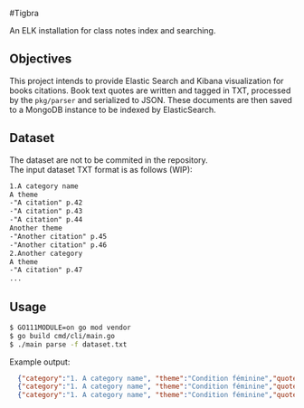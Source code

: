 #Tigbra

An ELK installation for class notes index and searching.

## Objectives

This project intends to provide Elastic Search and Kibana visualization for books citations.
Book text quotes are written and tagged in TXT, processed by the `pkg/parser` and serialized to JSON.
These documents are then saved to a MongoDB instance to be indexed by ElasticSearch. 

## Dataset

The dataset are not to be commited in the repository.  
The input dataset TXT format is as follows (WIP):
```txt
1.A category name
A theme
-"A citation" p.42
-"A citation" p.43
-"A citation" p.44
Another theme
-"Another citation" p.45
-"Another citation" p.46
2.Another category
A theme
-"A citation" p.47
...
```

## Usage

```bash
$ GO111MODULE=on go mod vendor
$ go build cmd/cli/main.go
$ ./main parse -f dataset.txt 
```

Example output: 
```json
  {"category":"1. A category name", "theme":"Condition féminine","quote":"A citation","page":"11"}
  {"category":"1. A category name", "theme":"Condition féminine","quote":"A citation","page":"11"}
  {"category":"1. A category name", "theme":"Condition féminine","quote":"A citation","page":"11"}
``` 